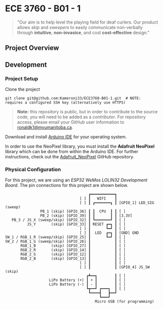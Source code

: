 # ECE 3760 - B01 - 1

> "Our aim is to help level the playing field for deaf curlers. Our product allows _skip_ and _sweepers_ to easily communicate non-verbally through **intuitive**, **non-invasice**, and cost **cost-effective** design."

## Project Overview



## Development

### Project Setup

Clone the project
```shell
git clone git@github.com:Kameroni33/ECE3760-B01-1.git  # NOTE: requires a configured SSH key (alternatively use HTTPS)
```

> **Note:** this repository is public, but in order to contribute to the source code, you will need to be added as a _contributor_. For repository access, please email your GitHub user information to [ronaldk1@myumanitoba.ca]().

Download and install [Arduino IDE](https://www.arduino.cc/en/software) for your operating system.

In order to use the NeoPixel library, you must install the **Adafruit NeoPixel** library which can be done from within the Arduino IDE. For further instructions, check out the [Adafruit_NeoPixel](https://github.com/adafruit/Adafruit_NeoPixel) GitHub repository.

### Physical Configuration

For this project, we are using an _ESP32 WeMos LOLIN32 Development Board_. The pin connections for this project are shown below.
```
                                      ┏━━━━━━━━━━━┓
                                  [ ] ┃   WIFI    ┃
                                  [ ] ┃ ┏━━━━━━━┓ ┃ [GPIO_1] LED_SIG (sweep)
                PB_1 (skip) [GPIO_36] ┃ ┃  CPU  ┃ ┃ [ ]
                PB_2 (skip) [GPIO_39] ┃ ┃       ┃ ┃ [3.3V]
   PB_3 / JS_X (sweep/skip) [GPIO_32] ┃ ┗━━━━━━━┛ ┃ [ ]
          JS_Y       (skip) [GPIO_33] ┃ RESET ┏━┓ ┃ [ ]
                                  [ ] ┃       ┗━┛ ┃ [ ]
                                  [ ] ┃  LED  ┏━┓ ┃ [GND] GND
SW_1 / RGB_1_R (sweep/skip) [GPIO_25] ┃       ┗━┛ ┃ [ ]
SW_2 / RGB_1_G (sweep/skip) [GPIO_26] ┃           ┃ [ ]
       RGB_1_B       (skip) [GPIO_27] ┃           ┃ [ ]
       RGB_2_R       (skip) [GPIO_14] ┃           ┃ [ ]
       RGB_2_G       (skip) [GPIO_12] ┃           ┃ [ ]
       RGB_2_B       (skip) [GPIO_13] ┃           ┃ [ ]
                                  [ ] ┃           ┃ [ ]
                                  [ ] ┃           ┃ [GPIO_4] JS_SW (skip)
                                     ┏┻━━┓        ┃ [ ]
                    LiPo Battery (+) ┃ + ┃        ┃ [ ]
                    LiPo Battery (-) ┃ - ┃        ┃ [ ]
                                     ┗┳━━┛ ┏━━━┓  ┃ [ ]
                                      ┗━━━━┫   ┣━━┛
                                           ┗━━━┛
                                         Micro USB (for programming)
```
